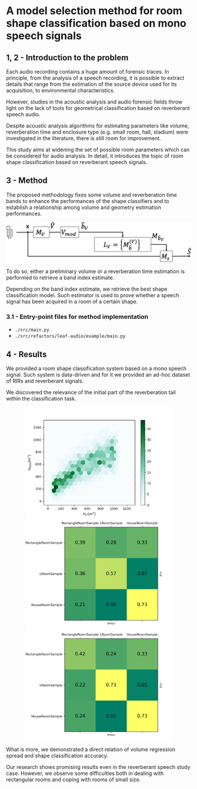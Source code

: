 # A model selection method for room shape classification based on mono speech signals

## 1, 2 - Introduction to the problem

Each audio recording contains a huge amount of forensic traces.
In principle, from the analysis of a speech recording, it is possible to extract details that range from the estimation of the source device used for its acquisition, to environmental characteristics.

However, studies in the acoustic analysis and audio forensic fields throw light on the lack of tools for geometrical classification based on reverberant speech audio.

Despite acoustic analysis algorithms for estimating parameters like volume, reverberation time and enclosure type (e.g. small room, hall, stadium) were investigated in the literature, there is still room for improvement.

This study aims at widening the set of possible room parameters which can be considered for audio analysis. In detail, it introduces the topic of room shape classification based on reverberant speech signals.

## 3 - Method

The proposed methodology fixes some volume and reverberation time bands to enhance the performances of the shape classifiers and to establish a relationship among volume and geometry estimation performances.

<img src="images/method.png" alt="method">

To do so, either a preliminary volume or a reverberation time estimation is performed to retrieve a band index estimate.

Depending on the band index estimate, we retrieve the best shape classification model. Such estimator is used to prove whether a speech signal has been acquired in a room of a certain shape.

### 3.1 - Entry-point files for method implementation

- `./src/main.py`
- `./src/refactors/leaf-audio/example/main.py`

## 4 - Results

We provided a room shape classification system based on a mono speech signal. Such system is data-driven and for it we provided an ad-hoc dataset of RIRs and reverberant signals.

We discovered the relevance of the initial part of the reverberation tail within the classification task.

<div align="center">
    <img src="images/results_spread.png" alt="results_spread" height="300">
</div>

<div align="center">
    <img src="images/results_conf1.png" alt="results_conf1" height="300">
    <img src="images/results_conf2.png" alt="results_conf2" height="300">
</div>

What is more, we demonstrated a direct relation of volume regression spread and shape classification accuracy.

Our research shows promising results even in the reverberant speech study case. However, we observe some difficulties both in dealing with rectangular rooms and coping with rooms of small size.
